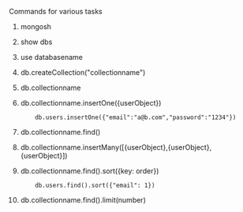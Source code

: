 
Commands for various tasks

1. mongosh

2. show dbs

3. use databasename

4. db.createCollection("collectionname")

5. db.collectionname

6. db.collectionname.insertOne({userObject})
    ```
        db.users.insertOne({"email":"a@b.com","password":"1234"})
    ```

7. db.collectionname.find()

8. db.collectionname.insertMany([{userObject},{userObject},{userObject}])

9. db.collectionname.find().sort({key: order})
    ```
        db.users.find().sort({"email": 1})
    ```
10. db.collectionname.find().limit(number)



